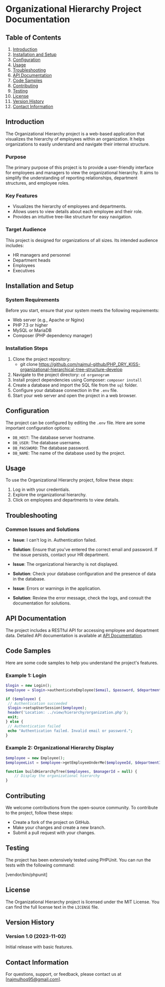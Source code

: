 # Organizational Hierarchy Project Documentation

## Table of Contents

1. [Introduction](#introduction)
2. [Installation and Setup](#installation-and-setup)
3. [Configuration](#configuration)
4. [Usage](#usage)
5. [Troubleshooting](#troubleshooting)
6. [API Documentation](#api-documentation)
7. [Code Samples](#code-samples)
8. [Contributing](#contributing)
9. [Testing](#testing)
10. [License](#license)
11. [Version History](#version-history)
12. [Contact Information](#contact-information)

## Introduction

The Organizational Hierarchy project is a web-based application that visualizes the hierarchy of employees within an organization. It helps organizations to easily understand and navigate their internal structure.

### Purpose

The primary purpose of this project is to provide a user-friendly interface for employees and managers to view the organizational hierarchy. It aims to simplify the understanding of reporting relationships, department structures, and employee roles.

### Key Features

- Visualizes the hierarchy of employees and departments.
- Allows users to view details about each employee and their role.
- Provides an intuitive tree-like structure for easy navigation.

### Target Audience

This project is designed for organizations of all sizes. Its intended audience includes:

- HR managers and personnel
- Department heads
- Employees
- Executives

## Installation and Setup

### System Requirements

Before you start, ensure that your system meets the following requirements:

- Web server (e.g., Apache or Nginx)
- PHP 7.3 or higher
- MySQL or MariaDB
- Composer (PHP dependency manager)

### Installation Steps

1. Clone the project repository:
    - git clone https://github.com/najmul-github/PHP_DRY_KISS-organizational-hierarchical-tree-structure-develop
2. Navigate to the project directory:
``` cd organogram ```
3. Install project dependencies using Composer:
``` composer install ```
4. Create a database and import the SQL file from the `sql` folder.
5. Configure your database connection in the `.env` file.
6. Start your web server and open the project in a web browser.

## Configuration

The project can be configured by editing the `.env` file. Here are some important configuration options:

- `DB_HOST`: The database server hostname.
- `DB_USER`: The database username.
- `DB_PASSWORD`: The database password.
- `DB_NAME`: The name of the database used by the project.

## Usage

To use the Organizational Hierarchy project, follow these steps:

1. Log in with your credentials.
2. Explore the organizational hierarchy.
3. Click on employees and departments to view details.

## Troubleshooting

### Common Issues and Solutions

- **Issue**: I can't log in. Authentication failed.
- **Solution**: Ensure that you've entered the correct email and password. If the issue persists, contact your HR department.

- **Issue**: The organizational hierarchy is not displayed.
- **Solution**: Check your database configuration and the presence of data in the database.

- **Issue**: Errors or warnings in the application.
- **Solution**: Review the error message, check the logs, and consult the documentation for solutions.

## API Documentation

The project includes a RESTful API for accessing employee and department data. Detailed API documentation is available at [API Documentation](https://github.com/najmul-github/PHP_DRY_KISS-organizational-hierarchical-tree-structure-develop/blob/22241aaa460bca95c42aecf3eaec6b126f5c5590/docs/api-documentation.md).

## Code Samples

Here are some code samples to help you understand the project's features.

### Example 1: Login

```php
$login = new Login();
$employee = $login->authenticateEmployee($email, $password, $departmentId);

if ($employee) {
 // Authentication succeeded
 $login->setupUserSession($employee);
 header('Location: ../view/hierarchy/organization.php');
 exit;
} else {
 // Authentication failed
 echo "Authentication failed. Invalid email or password.";
}
```

### Example 2: Organizational Hierarchy Display

```php
$employee = new Employee();
$employeeList = $employee->getEmployeeUnderMe($employeeId, $departmentId);

function buildHierarchyTree($employees, $managerId = null) {
    // Display the organizational hierarchy
}
```

## Contributing

We welcome contributions from the open-source community. To contribute to the project, follow these steps:

- Create a fork of the project on GitHub.
- Make your changes and create a new branch.
- Submit a pull request with your changes.

## Testing

The project has been extensively tested using PHPUnit. You can run the tests with the following command:

[vendor/bin/phpunit]

## License

The Organizational Hierarchy project is licensed under the MIT License. You can find the full license text in the `LICENSE` file.

## Version History

### Version 1.0 (2023-11-02)

Initial release with basic features.

## Contact Information

For questions, support, or feedback, please contact us at [najmulhoq95@gmail.com].